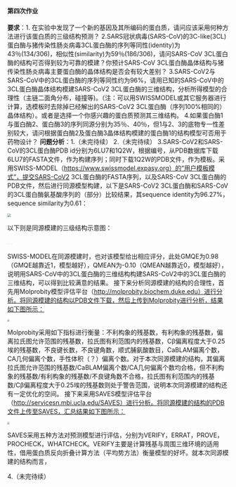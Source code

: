 #### 第四次作业 ####
**要求**：1. 在实验中发现了一个新的基因及其所编码的蛋白质，请问应该采用何种方法进行该蛋白质的三级结构预测？
2.SARS冠状病毒(SARS-CoV)的3C-like(3CL)蛋白酶与猪传染性肠炎病毒3CL蛋白酶的序列等同性(identity)为43％(134/306)，相似性(similarity)为59％(186/306)，请问SARS-CoV 3CL蛋白酶的结构可否得到较为可靠的模建？你预计SARS-CoV 3CL蛋白酶晶体结构与猪传染性肠炎病毒主要蛋白酶的晶体结构是否会有较大差别？
3.SARS-CoV2与SARS-CoV中的3CL蛋白酶的序列等同性约为96%，请用已知的SARS-CoV中的3CL蛋白酶晶体结构模建SARS-CoV2 3CL蛋白酶的三维结构，分析所得模型的合理性（主链二面角分布，碰撞等)。（注：可以用SWISSMODEL或其它服务器进行计算，选模板时去除掉已经解出的SARS-CoV2 3CL蛋白酶（序列100%相同的）晶体结构）。或者是选择一个你感兴趣的蛋白质预测其三维结构。
4.如果蛋白酶1与蛋白酶2、蛋白酶3的序列同源分别为35％、40％，但1与2、3的底物专一性差别较大，请问根据蛋白酶2及蛋白酶3晶体结构模建的蛋白酶1的结构模型可否用于药物设计？
**问题分析**：1.（未完待续）
2.（未完待续）
3.SARS-CoV2和SARS-CoV的3CL蛋白酶PDB id分别为6LU7和1Q2W，根据编号，从PDB数据库下载6LU7的FASTA文件，作为构建序列；同时下载1Q2W的PDB文件，作为模板。采用SWISS-MODEL（https://www.swissmodel.expasy.org）的“用户模板模式”，提交SARS-CoV2 3CL蛋白酶的FASTA序列，以及SARS-CoV 3CL蛋白酶的PDB文件，然后进行同源模型构建，以下是SARS-CoV2 3CL蛋白酶和SARS-CoV的3CL蛋白酶氨基酸序列的（部分）比较结果，其sequence identity为96.27%，sequence similarity为0.61：

<img src="C:\Workbench\Chemistry\Chemistry Course\2020 Biophysical Chemistry\Biophysical-Chemistry-Homework\Homework_4\alignment_revised.png" style="zoom:50%;" />

以下则是同源模建的三级结构示意图：

<img src="C:\Workbench\Chemistry\Chemistry Course\2020 Biophysical Chemistry\Biophysical-Chemistry-Homework\Homework_4\structure_1.png" style="zoom:4.5%;" /> <img src="C:\Workbench\Chemistry\Chemistry Course\2020 Biophysical Chemistry\Biophysical-Chemistry-Homework\Homework_4\structure_2.png" style="zoom:4.5%;" /> <img src="C:\Workbench\Chemistry\Chemistry Course\2020 Biophysical Chemistry\Biophysical-Chemistry-Homework\Homework_4\structure_3.png" style="zoom:4.5%;" />

SWISS-MODEL在同源模建时，也对该模型给出相应评分，此处GMQE为0.98（GMQE越靠近1，模型越好），QMEAN为-0.10（QMEAN越靠近0，模型越好），说明用SARS-CoV中的3CL蛋白酶的三维结构构建SARS-CoV2中的3CL蛋白酶的三维结构，可以得到比较满意的结果。
接下来分析同源模建的结构的合理性，首先用Molprobity模型评估平台（http://molprobity.biochem.duke.edu）进行分析。将同源模建的结构以PDB文件下载，然后上传到Molprobity进行分析，结果如下图所示：

<img src="C:\Workbench\Chemistry\Chemistry Course\2020 Biophysical Chemistry\Biophysical-Chemistry-Homework\Homework_4\Molprobity_result.png" style="zoom:33%;" />

Molprobity采用如下指标进行衡量：不利构象的残基数，有利构象的残基数，偏离拉氏图允许范围的残基数，拉氏图有利范围内的残基数，Cβ偏离程度大于0.25埃的残基数，不良键长数，不良键角数，顺式脯氨酸数目，CaBLAM偏离个数，CA几何偏离个数，手性体积（？）偏离个数。对于本次同源模建的结构，其偏离拉氏图允许范围的残基数/CaBLAM偏离个数/CA几何偏离个数均合格，但不利构象的残基数/有利构象的残基数/不良键角数不合格，拉氏图有利范围内的残基数/Cβ偏离程度大于0.25埃的残基数则处于警告范围，说明本次同源模建的结构还有一定优化的空间。
接下来采用SAVES模型评估平台（http://servicesn.mbi.ucla.edu/SAVES）进行分析。将同源模建的结构的PDB文件上传至SAVES，汇总结果如下图所示：

<img src="C:\Workbench\Chemistry\Chemistry Course\2020 Biophysical Chemistry\Biophysical-Chemistry-Homework\Homework_4\SAVES_summary.png" style="zoom:33%;" />

SAVES采用五种方法对预测模型进行评估，分别为VERIFY，ERRAT，PROVE，PROCHECK，WHATCHECK。VERIFY主要是计算残基与周围三维环境的适用性，借用蛋白质反向折叠计算方法（平均势方法）衡量模型的好坏。就本次同源模建的结构而言，



4.（未完待续）


